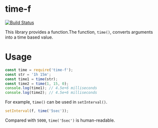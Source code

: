 # time-f

[![Build Status](https://travis-ci.org/pandanoir/time-f.svg?branch=master)](https://travis-ci.org/pandanoir/time-f)

This library provides a function.The function, `time()`, converts arguments into a time based value.

# Usage

```javascript
const time = require('time-f');
const str = '1h 15m';
const time1 = time(str);
const time2 = time(1, 15, 0);
console.log(time1); // 4.5e+6 milliseconds
console.log(time2); // 4.5e+6 milliseconds
```

For example, `time()` can be used in `setInterval()`.

```javascript
setInterval(f, time('5sec'));
```

Compared with `5000`, `time('5sec')` is human-readable.
